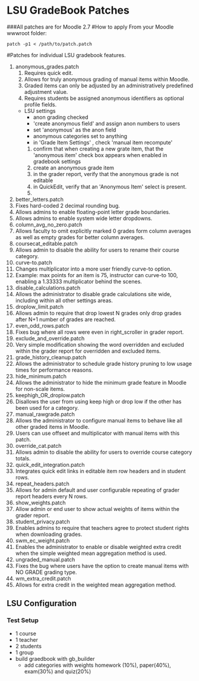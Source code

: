 LSU GradeBook Patches
=================
###All patches are for Moodle 2.7
#How to apply
From your Moodle wwwroot folder:
```
patch -p1 < /path/to/patch.patch
```
#Patches for individual LSU gradebook features.
1. anonymous_grades.patch
   1. Requires quick edit.
   1. Allows for truly anonymous grading of manual items within Moodle.
     1. Graded items can only be adjusted by an administratively predefined adjustment value.
     1. Requires students be assigned anonymous identifiers as optional profile fields.
   * LSU settings
     * anon grading checked
     * 'create anonymous field' and assign anon numbers to users
     * set 'anonymous' as the anon field 
     * anonymous categories set to anything
     * in 'Grade Item Settings' , check 'manual item recompute'
     1. confirm that when creating a new grate item, that the 'anonymous item' check box appears when enabled in gradebook settings
     1. create an anonymous grade item
     1. in the grader report, verify that the anonymous grade is not editable
     1. in QuickEdit, verify that an 'Anonymous Item' select is present.
     1. 
1. better_letters.patch
 1. Fixes hard-coded 2 decimal rounding bug.
 1. Allows admins to enable floating-point letter grade boundaries.
 1. Allows admins to enable system wide letter dropdowns.
1. column_avg_no_zero.patch
 1. Allows faculty to omit explicitly marked 0 grades form column averages as well as empty grades for better column averages.
1. coursecat_editable.patch
 1. Allows admin to disable the ability for users to rename their course category.
1. curve-to.patch
 1. Changes multiplicator into a more user friendly curve-to option.
   1. Example: max points for an item is 75, instructor can curve-to 100, enabling a 1.33333 multiplicator behind the scenes.
1. disable_calculations.patch
 1. Allows the administrator to disable grade calculations site wide, including within all other settings areas.
1. droplow_limit.patch
 1. Allows admin to require that drop lowest N grades only drop grades after N+1 number of grades are reached.
1. even_odd_rows.patch
 1. Fixes bug where all rows were even in right_scroller in grader report.
1. exclude_and_override.patch
 1. Very simple modification showing the word overridden and excluded within the grader report for overridden and excluded items.
1. grade_history_cleanup.patch
 1. Allows the administrator to schedule grade history pruning to low usage times for performance reasons.
1. hide_minimum.patch
 1. Allows the administrator to hide the minimum grade feature in Moodle for non-scale items.
1. keephigh_OR_droplow.patch
 1. Disallows the user from using keep high or drop low if the other has been used for a category.
1. manual_rawgrade.patch
 1. Allows the administrator to configure manual items to behave like all other graded items in Moodle.
  1. Users can use offseet and multiplicator with manual items with this patch.
1. override_cat.patch
 1. Allows admin to disable the ability for users to override course category totals.
1. quick_edit_integration.patch
 1. Integrates quick edit links in editable item row headers and in student rows.
1. repeat_headers.patch
 1. Allows for admin default and user configurable repeating of grader report headers every N rows.
1. show_weights.patch
 1. Allow admin or end user to show actual weights of items within the grader report.
1. student_privacy.patch
 1. Enables admins to require that teachers agree to protect student rights when downloading grades.
1. swm_ec_weight.patch
 1. Enables the administrator to enable or disable weighted extra credit when the simple weighted mean aggregation method is used.
1. ungraded_manual.patch
 1. Fixes the bug where users have the option to create manual items with NO GRADE grading type.
1. wm_extra_credit.patch
 1. Allows for extra credit in the weighted mean aggregation method.


## LSU Configuration

### Test Setup
* 1 course
 * 1 teacher
 * 2 students
 * 1 group
* build graedbook with gb_builder 
  * add categories with weights homework (10%), paper(40%), exam(30%) and quiz(20%)